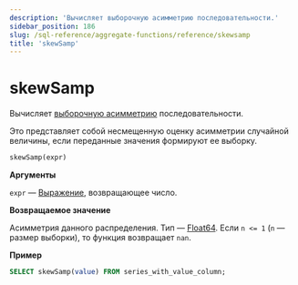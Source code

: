 ```yaml
---
description: 'Вычисляет выборочную асимметрию последовательности.'
sidebar_position: 186
slug: /sql-reference/aggregate-functions/reference/skewsamp
title: 'skewSamp'
---
```



# skewSamp

Вычисляет [выборочную асимметрию](https://en.wikipedia.org/wiki/Skewness) последовательности.

Это представляет собой несмещенную оценку асимметрии случайной величины, если переданные значения формируют ее выборку.

```sql
skewSamp(expr)
```

**Аргументы**

`expr` — [Выражение](/sql-reference/syntax#expressions), возвращающее число.

**Возвращаемое значение**

Асимметрия данного распределения. Тип — [Float64](../../../sql-reference/data-types/float.md). Если `n <= 1` (`n` — размер выборки), то функция возвращает `nan`.

**Пример**

```sql
SELECT skewSamp(value) FROM series_with_value_column;
```
